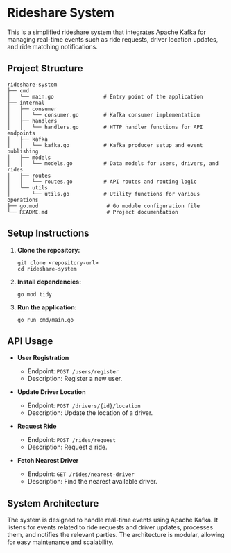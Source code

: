 # Rideshare System

This is a simplified rideshare system that integrates Apache Kafka for managing real-time events such as ride requests, driver location updates, and ride matching notifications.

## Project Structure

```
rideshare-system
├── cmd
│   └── main.go                # Entry point of the application
├── internal
│   ├── consumer
│   │   └── consumer.go        # Kafka consumer implementation
│   ├── handlers
│   │   └── handlers.go        # HTTP handler functions for API endpoints
│   ├── kafka
│   │   └── kafka.go           # Kafka producer setup and event publishing
│   ├── models
│   │   └── models.go          # Data models for users, drivers, and rides
│   ├── routes
│   │   └── routes.go          # API routes and routing logic
│   └── utils
│       └── utils.go           # Utility functions for various operations
├── go.mod                      # Go module configuration file
└── README.md                   # Project documentation
```

## Setup Instructions

1. **Clone the repository:**
   ```
   git clone <repository-url>
   cd rideshare-system
   ```

2. **Install dependencies:**
   ```
   go mod tidy
   ```

3. **Run the application:**
   ```
   go run cmd/main.go
   ```

## API Usage

- **User Registration**
  - Endpoint: `POST /users/register`
  - Description: Register a new user.

- **Update Driver Location**
  - Endpoint: `POST /drivers/{id}/location`
  - Description: Update the location of a driver.

- **Request Ride**
  - Endpoint: `POST /rides/request`
  - Description: Request a ride.

- **Fetch Nearest Driver**
  - Endpoint: `GET /rides/nearest-driver`
  - Description: Find the nearest available driver.

## System Architecture

The system is designed to handle real-time events using Apache Kafka. It listens for events related to ride requests and driver updates, processes them, and notifies the relevant parties. The architecture is modular, allowing for easy maintenance and scalability.